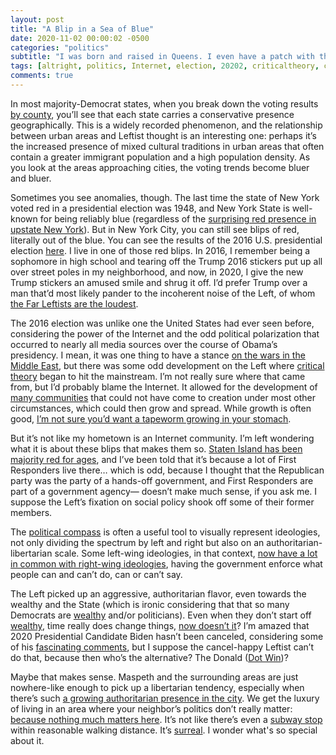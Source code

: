 ```yaml
---
layout: post
title: "A Blip in a Sea of Blue"
date: 2020-11-02 00:00:02 -0500
categories: "politics"
subtitle: "I was born and raised in Queens. I even have a patch with the name on the sleeve of my denim jacket."
tags: [altright, politics, Internet, election, 20202, criticaltheory, cancel]
comments: true
---
```

In most majority-Democrat states, when you break down the voting results <a href="https://www.nytimes.com/elections/2016/results/new-york" target="_blank">by county</a>, you’ll see that each state carries a conservative presence geographically. This is a widely recorded phenomenon, and the relationship between urban areas and Leftist thought is an interesting one: perhaps it’s the increased presence of mixed cultural traditions in urban areas that often contain a greater immigrant population and a high population density. As you look at the areas approaching cities, the voting trends become bluer and bluer.<!-- more -->

Sometimes you see anomalies, though. The last time the state of New York voted red in a presidential election was 1948, and New York State is well-known for being reliably blue (regardless of the <a href="https://en.wikipedia.org/wiki/Politics_of_Upstate_New_York" target="_blank">surprising red presence in upstate New York</a>). But in New York City, you can still see blips of red, literally out of the blue. You can see the results of the 2016 U.S. presidential election <a href="{{ site. url }}/politics/2020/10/18/2016-presidental-voting-data/" target="_blank">here</a>. I live in one of those red blips. In 2016, I remember being a sophomore in high school and tearing off the Trump 2016 stickers put up all over street poles in my neighborhood, and now, in 2020, I give the new Trump stickers an amused smile and shrug it off. I’d prefer Trump over a man that’d most likely pander to the incoherent noise of the Left, of whom <a href="https://www.washingtonpost.com/magazine/2020/01/21/i-was-60s-socialist-todays-progressives-are-danger-repeating-my-generations-mistakes/?arc404=true" target="_blank">the Far Leftists are the loudest</a>.

The 2016 election was unlike one the United States had ever seen before, considering the power of the Internet and the odd political polarization that occurred to nearly all media sources over the course of Obama’s presidency. I mean, it was one thing to have a stance <a href="https://www.huffpost.com/entry/democrats-foreign-policy-2020_n_5aa959dbe4b0f4aaa112ef0f" target="_blank">on the wars in the Middle East</a>, but there was some odd development on the Left where <a href="https://iep.utm.edu/frankfur/" target="_blank">critical theory</a> began to hit the mainstream. I’m not really sure where that came from, but I’d probably blame the Internet. It allowed for the development of <a href="https://www.4chan.org/" target="_blank">many communities</a> that could not have come to creation under most other circumstances, which could then grow and spread. While growth is often good, <a href="https://en.wikipedia.org/wiki/Cult_of_personality" target="_blank">I’m not sure you’d want a tapeworm growing in your stomach</a>.

But it’s not like my hometown is an Internet community. I’m left wondering what it is about these blips that makes them so. <a href="https://www.city-journal.org/html/new-yorks-red-borough-15652.html" target="_blank">Staten Island has been majority red for ages</a>, and I’ve been told that it’s because a lot of First Responders live there… which is odd, because I thought that the Republican party was the party of a hands-off government, and First Responders are part of a government agency— doesn’t make much sense, if you ask me. I suppose the Left’s fixation on social policy shook off some of their former members.

The <a href="https://www.politicalcompass.org/" target="_blank">political compass</a> is often a useful tool to visually represent ideologies, not only dividing the spectrum by left and right but also on an authoritarian-libertarian scale. Some left-wing ideologies, in that context, <a href="https://mnrepublic.com/3275/opinion/the-dangers-of-cult-like-behavior-on-the-far-left-and-far-right/" target="_blank">now have a lot in common with right-wing ideologies</a>, having the government enforce what people can and can’t do, can or can’t say.

The Left picked up an aggressive, authoritarian flavor, even towards the wealthy and the State (which is ironic considering that that so many Democrats are <a href="https://en.wikipedia.org/wiki/Limousine_liberal" target="_blank">wealthy</a> and/or politicians). Even when they don’t start off <a href="https://www.youtube.com/watch?v=ee8GedvPmBU" target="_blank">wealthy</a>, time really does change things, <a href="https://www.forbes.com/sites/danalexander/2019/08/14/heres-the-net-worth-of-every-2020-presidential-candidate/?sh=6f465cbe37c5" target="_blank">now doesn’t it</a>? I’m amazed that 2020 Presidential Candidate Biden hasn’t been canceled, considering some of his <a href="https://www.youtube.com/watch?v=idpevmeoK1A" target="_blank">fascinating comments</a>, but I suppose the cancel-happy Leftist can’t do that, because then who’s the alternative? The Donald (<a href="https://thedonald.win/" target="_blank">Dot Win</a>)?

Maybe that makes sense. Maspeth and the surrounding areas are just nowhere-like enough to pick up a libertarian tendency, especially when there’s such <a href="https://www.youtube.com/watch?v=nvesu6oK4rU" target="_blank">a growing authoritarian presence in the city</a>. We get the luxury of living in an area where your neighbor’s politics don’t really matter: <a href="https://64.media.tumblr.com/a28674af2e03f1fdff45b0b6a142cf83/tumblr_n42uydErbn1s4df8ko1_1280.png" target="_blank">because nothing much matters here</a>. It’s not like there’s even a <a href="https://new.mta.info/map/5256" target="_blank">subway stop</a> within reasonable walking distance. It’s <a href="https://www.youtube.com/watch?v=wtPBOwE0Qn0" target="_blank">surreal</a>. I wonder what's so special about it.
